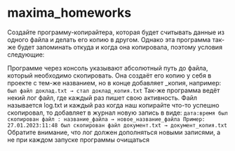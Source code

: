 # maxima_homeworks

Создайте программу-копирайтера, которая будет считывать данные из одного файла и делать его копию в другом. Однако эта программа так-же будет запоминать откуда и когда она копировала, поэтому условия следующие:

Программе через консоль указывают абсолютный путь до файла, который необходимо скопировать. Она создаёт его копию у себя в проекте с тем-же названием, но в конце добавляет _копия, например: ```был файл доклад.txt → стал доклад_копия.txt```
Так-же программа ведёт некий лог файл, где каждый раз пишет свою активность. Файл называется log.txt и каждый раз когда наш копирайте что-то успешно скопировал, то добавляет в журнал новую запись в виде: ```дата:время был скопирован файл : название_файла → новое_название_файла Пример: 27.01.2023:11:48 был скопирован файл документ.txt → документ_копия.txt```
Обратите внимание, что лог должен дополняться новыми записями, а не при каждом запуске программы очищаться
